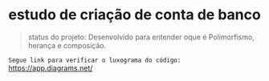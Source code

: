 # estudo de criação de conta de banco

> status do projeto: Desenvolvido para entender oque é Polimorfismo, herança e composição. 

``
 Segue link para verificar o luxograma do código: 
``
https://app.diagrams.net/
